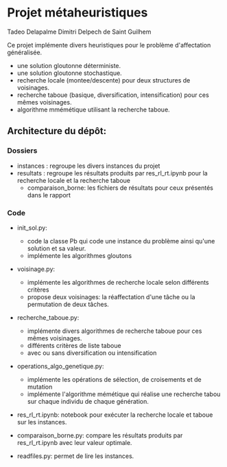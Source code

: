 # Projet métaheuristiques

Tadeo Delapalme
Dimitri Delpech de Saint Guilhem

Ce projet implémente divers heuristiques pour le problème d'affectation généralisée.
- une solution gloutonne déterministe.
- une solution gloutonne stochastique.
- recherche locale (montee/descente) pour deux structures de voisinages.
- recherche taboue (basique, diversification, intensification) pour ces mêmes voisinages.
- algorithme mmémétique utilisant la recherche taboue.

## Architecture du dépôt:
### Dossiers
- instances : regroupe les divers instances du projet
- resultats : regroupe les résultats produits par res_rl_rt.ipynb pour la recherche locale et la recherche taboue
    - comparaison_borne: les fichiers de résultats pour ceux présentés dans le rapport

### Code
- init_sol.py: 
    - code la classe Pb qui code une instance du problème ainsi qu'une solution et sa valeur.
    - implémente les algorithmes gloutons
- voisinage.py: 
    - implémente les algorithmes de recherche locale selon différents critères
    - propose deux voisinages: la réaffectation d'une tâche ou la permutation de deux tâches.
- recherche_taboue.py:
    - implémente divers algorithmes de recherche taboue pour ces mêmes voisinages.
    - différents critères de liste taboue
    - avec ou sans diversification ou intensification
- operations_algo_genetique.py:
    - implémente les opérations de sélection, de croisements et de mutation
    - implémente l'algorithme mémétique qui réalise une recherche tabou sur chaque individu de chaque génération.

- res_rl_rt.ipynb: notebook pour exécuter la recherche locale et taboue sur les instances.
- comparaison_borne.py: compare les résultats produits par res_rl_rt.ipynb avec leur valeur optimale.
- readfiles.py: permet de lire les instances.

